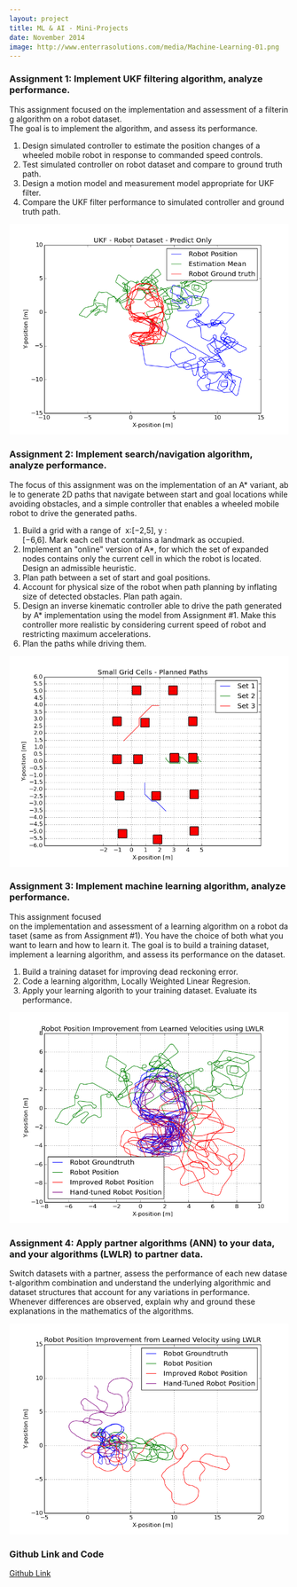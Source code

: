 ```yaml
---
layout: project
title: ML & AI - Mini-Projects
date: November 2014
image: http://www.enterrasolutions.com/media/Machine-Learning-01.png
---
```


### Assignment 1: Implement UKF filtering algorithm, analyze performance.

This assignment focused on the implementation and assessment of a filtering algorithm on a robot dataset. The goal is to implement the algorithm, and assess its performance.

1. Design simulated controller to estimate the position changes of a wheeled mobile robot in response to commanded speed controls.
2. Test simulated controller on robot dataset and compare to ground truth path.
3. Design a motion model and measurement model appropriate for UKF filter.
4. Compare the UKF filter performance to simulated controller and ground truth path.

![1](https://raw.githubusercontent.com/JoshMarino/AI_ML_Projects/master/Assignment%20%231%20-%20Filtering%20Algorithm/UKF%20-%20Robot%20Dataset%20-%20Predict%20Only.png)


### Assignment 2: Implement search/navigation algorithm, analyze performance.

The focus of this assignment was on the implementation of an A* variant, able to generate 2­D paths that navigate between start and goal locations while avoiding obstacles, and a simple controller that enables a wheeled mobile robot to drive the generated paths.

1. Build a grid with a range of  x:[−2,5], y :[−6,6]. Mark each cell that contains a landmark as occupied.
2. Implement an "online" version of A*, for which the set of expanded nodes contains only the current cell in which the robot is located. Design an admissible heuristic.
3. Plan path between a set of start and goal positions.
4. Account for physical size of the robot when path planning by inflating size of detected obstacles. Plan path again.
5. Design an inverse kinematic controller able to drive the path generated by A* implementation using the model from Assignment #1. Make this controller more realistic by considering current speed of robot and restricting maximum accelerations.
6. Plan the paths while driving them.

![2](https://raw.githubusercontent.com/JoshMarino/AI_ML_Projects/master/Assignment%20%232%20-%20Search%20%26%20Navigation/Small%20Grid%20Cells%20-%20Planned%20Paths.png)


### Assignment 3: Implement machine learning algorithm, analyze performance.

This assignment focused on the implementation and assessment of a learning algorithm on a robot dataset (same as from Assignment #1). You have the choice of both what you want to learn and how to learn it. The goal is to build a training dataset, implement a learning algorithm, and assess its performance on the dataset.

1. Build a training dataset for improving dead reckoning error.
2. Code a learning algorithm, Locally Weighted Linear Regresion.
3. Apply your learning algorith to your training dataset. Evaluate its performance.

![3](https://raw.githubusercontent.com/JoshMarino/AI_ML_Projects/master/Assignment%20%233%20-%20Machine%20Learning/Robot%20Position%20Improvement%20from%20Learned%20Velocities%20and%20Hand-tuned.png)


### Assignment 4: Apply partner algorithms (ANN) to your data, and your algorithms (LWLR) to partner data.

Switch datasets with a partner, assess the performance of each new dataset-­algorithm combination and understand the underlying algorithmic and dataset structures that account for any variations in performance. Whenever differences are observed, explain why and ground these explanations in the mathematics of the algorithms.

![4](https://raw.githubusercontent.com/JoshMarino/AI_ML_Projects/master/Assignment%20%234%20-%20ML%20Comparison/Robot%20Position%20Improvement%20from%20Learned%20Velocities%20and%20Hand%20Tuned.png)


### Github Link and Code
[Github Link](https://github.com/JoshMarino/AI_ML_Projects)

